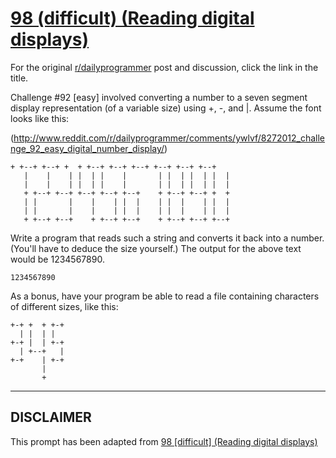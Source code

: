 # [98 (difficult) (Reading digital displays)](https://www.reddit.com/r/dailyprogrammer/comments/zx9l4/9152012_challenge_98_difficult_reading_digital/)

For the original [r/dailyprogrammer](https://www.reddit.com/r/dailyprogrammer/) post and discussion, click the link in the title.

Challenge #92 [easy] involved converting a number to a seven segment display representation (of a variable size) using +, -, and |. Assume the font looks like this:

(http://www.reddit.com/r/dailyprogrammer/comments/ywlvf/8272012_challenge_92_easy_digital_number_display/)

```
+ +--+ +--+ +  + +--+ +--+ +--+ +--+ +--+ +--+ 
   |    |    | |  | |    |       | |  | |  | |  | 
   |    |    | |  | |    |       | |  | |  | |  | 
   + +--+ +--+ +--+ +--+ +--+    + +--+ +--+ +  + 
   | |       |    |    | |  |    | |  |    | |  | 
   | |       |    |    | |  |    | |  |    | |  | 
   + +--+ +--+    + +--+ +--+    + +--+ +--+ +--+
```
Write a program that reads such a string and converts it back into a number. (You'll have to deduce the size yourself.) The output for the above text would be 1234567890.


```
1234567890
```
As a bonus, have your program be able to read a file containing characters of different sizes, like this:


```
+-+ +  + +-+
  | |  | |
+-+ |  | +-+
  | +--+   |
+-+    | +-+
       |
       +
```

----
## **DISCLAIMER**
This prompt has been adapted from [98 [difficult] (Reading digital displays)](https://www.reddit.com/r/dailyprogrammer/comments/zx9l4/9152012_challenge_98_difficult_reading_digital/
)

